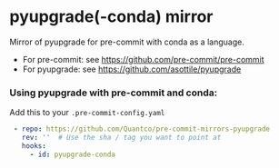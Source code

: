 pyupgrade(-conda) mirror
========================

Mirror of pyupgrade for pre-commit with conda as a language.

* For pre-commit: see https://github.com/pre-commit/pre-commit
* For pyupgrade: see https://github.com/asottile/pyupgrade

### Using pyupgrade with pre-commit and conda:

Add this to your `.pre-commit-config.yaml`

```yaml
 - repo: https://github.com/Quantco/pre-commit-mirrors-pyupgrade
   rev: ''  # Use the sha / tag you want to point at
   hooks:
     - id: pyupgrade-conda
```

